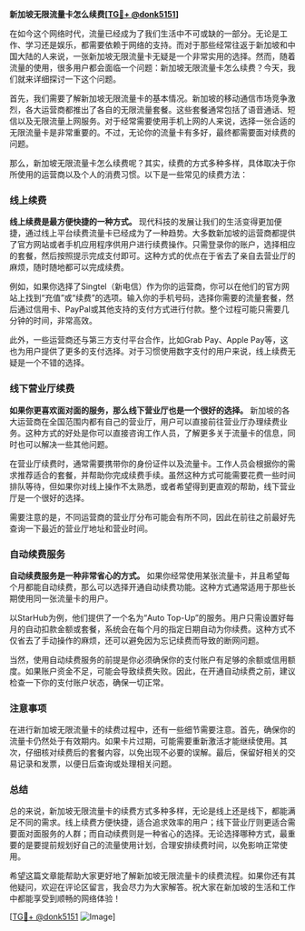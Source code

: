 **新加坡无限流量卡怎么续费[[TG💪+ @donk5151](https://t.me/s/donk5151)]**

在如今这个网络时代，流量已经成为了我们生活中不可或缺的一部分。无论是工作、学习还是娱乐，都需要依赖于网络的支持。而对于那些经常往返于新加坡和中国大陆的人来说，一张新加坡无限流量卡无疑是一个非常实用的选择。然而，随着流量的使用，很多用户都会面临一个问题：新加坡无限流量卡怎么续费？今天，我们就来详细探讨一下这个问题。

首先，我们需要了解新加坡无限流量卡的基本情况。新加坡的移动通信市场竞争激烈，各大运营商都推出了各自的无限流量套餐。这些套餐通常包括了语音通话、短信以及无限流量上网服务。对于经常需要使用手机上网的人来说，选择一张合适的无限流量卡是非常重要的。不过，无论你的流量卡有多好，最终都需要面对续费的问题。

那么，新加坡无限流量卡怎么续费呢？其实，续费的方式多种多样，具体取决于你所使用的运营商以及个人的消费习惯。以下是一些常见的续费方法：

### **线上续费**

**线上续费是最方便快捷的一种方式。** 现代科技的发展让我们的生活变得更加便捷，通过线上平台续费流量卡已经成为了一种趋势。大多数新加坡的运营商都提供了官方网站或者手机应用程序供用户进行续费操作。只需登录你的账户，选择相应的套餐，然后按照提示完成支付即可。这种方式的优点在于省去了亲自去营业厅的麻烦，随时随地都可以完成续费。

例如，如果你选择了Singtel（新电信）作为你的运营商，你可以在他们的官方网站上找到“充值”或“续费”的选项。输入你的手机号码，选择你需要的流量套餐，然后通过信用卡、PayPal或其他支持的支付方式进行付款。整个过程可能只需要几分钟的时间，非常高效。

此外，一些运营商还与第三方支付平台合作，比如Grab Pay、Apple Pay等，这也为用户提供了更多的支付选择。对于习惯使用数字支付的用户来说，线上续费无疑是一个不错的选择。

### **线下营业厅续费**

**如果你更喜欢面对面的服务，那么线下营业厅也是一个很好的选择。** 新加坡的各大运营商在全国范围内都有自己的营业厅，用户可以直接前往营业厅办理续费业务。这种方式的好处是你可以直接咨询工作人员，了解更多关于流量卡的信息，同时也可以解决一些其他问题。

在营业厅续费时，通常需要携带你的身份证件以及流量卡。工作人员会根据你的需求推荐适合的套餐，并帮助你完成续费手续。虽然这种方式可能需要花费一些时间排队等待，但如果你对线上操作不太熟悉，或者希望得到更直观的帮助，线下营业厅是一个很好的选择。

需要注意的是，不同运营商的营业厅分布可能会有所不同，因此在前往之前最好先查询一下最近的营业厅地址和营业时间。

### **自动续费服务**

**自动续费服务是一种非常省心的方式。** 如果你经常使用某张流量卡，并且希望每个月都能自动续费，那么可以选择开通自动续费功能。这种方式通常适用于那些长期使用同一张流量卡的用户。

以StarHub为例，他们提供了一个名为“Auto Top-Up”的服务。用户只需设置好每月的自动扣款金额或套餐，系统会在每个月的指定日期自动为你续费。这种方式不仅省去了手动操作的麻烦，还可以避免因为忘记续费而导致的断网问题。

当然，使用自动续费服务的前提是你必须确保你的支付账户有足够的余额或信用额度。如果账户资金不足，可能会导致续费失败。因此，在开通自动续费之前，建议检查一下你的支付账户状态，确保一切正常。

### **注意事项**

在进行新加坡无限流量卡的续费过程中，还有一些细节需要注意。首先，确保你的流量卡仍然处于有效期内。如果卡片过期，可能需要重新激活才能继续使用。其次，仔细核对续费后的套餐内容，以免出现不必要的误解。最后，保留好相关的交易记录和发票，以便日后查询或处理相关问题。

### **总结**

总的来说，新加坡无限流量卡的续费方式多种多样，无论是线上还是线下，都能满足不同的需求。线上续费方便快捷，适合追求效率的用户；线下营业厅则更适合需要面对面服务的人群；而自动续费则是一种省心的选择。无论选择哪种方式，最重要的是要提前规划好自己的流量使用计划，合理安排续费时间，以免影响正常使用。

希望这篇文章能帮助大家更好地了解新加坡无限流量卡的续费流程。如果你还有其他疑问，欢迎在评论区留言，我会尽力为大家解答。祝大家在新加坡的生活和工作中都能享受到顺畅的网络体验！

[[TG💪+ @donk5151](https://t.me/s/donk5151) ![Image](https://i.postimg.cc/rwNCRYN7/Snipaste-2025-04-30-17-27-05.png)]